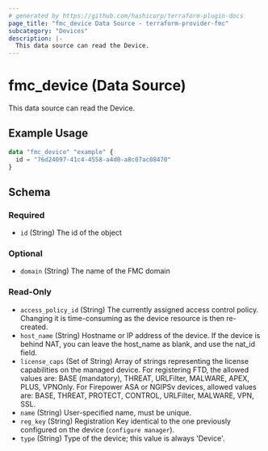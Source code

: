 ```yaml
---
# generated by https://github.com/hashicorp/terraform-plugin-docs
page_title: "fmc_device Data Source - terraform-provider-fmc"
subcategory: "Devices"
description: |-
  This data source can read the Device.
---
```


# fmc_device (Data Source)

This data source can read the Device.

## Example Usage

```terraform
data "fmc_device" "example" {
  id = "76d24097-41c4-4558-a4d0-a8c07ac08470"
}
```

<!-- schema generated by tfplugindocs -->
## Schema

### Required

- `id` (String) The id of the object

### Optional

- `domain` (String) The name of the FMC domain

### Read-Only

- `access_policy_id` (String) The currently assigned access control policy. Changing it is time-consuming as the device resource is then re-created.
- `host_name` (String) Hostname or IP address of the device. If the device is behind NAT, you can leave the host_name as blank, and use the nat_id field.
- `license_caps` (Set of String) Array of strings representing the license capabilities on the managed device. For registering FTD, the allowed values are: BASE (mandatory), THREAT, URLFilter, MALWARE, APEX, PLUS, VPNOnly. For Firepower ASA or NGIPSv devices, allowed values are: BASE, THREAT, PROTECT, CONTROL, URLFilter, MALWARE, VPN, SSL.
- `name` (String) User-specified name, must be unique.
- `reg_key` (String) Registration Key identical to the one previously configured on the device (`configure manager`).
- `type` (String) Type of the device; this value is always 'Device'.
